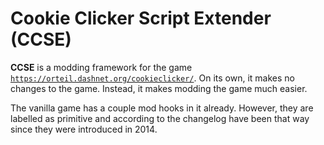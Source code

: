 # Cookie Clicker Script Extender (CCSE)

**CCSE** is a modding framework for the game <code>https://orteil.dashnet.org/cookieclicker/</code>. On its own, it makes no changes to the game. Instead, it makes modding the game much easier.

The vanilla game has a couple mod hooks in it already. However, they are labelled as primitive and according to the changelog have been that way since they were introduced in 2014. 
